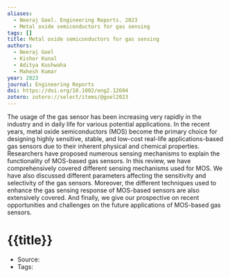 ```yaml
---
aliases:
  - Neeraj Goel. Engineering Reports. 2023
  - Metal oxide semiconductors for gas sensing
tags: []
title: Metal oxide semiconductors for gas sensing
authors:
  - Neeraj Goel
  - Kishor Kunal
  - Aditya Kushwaha
  - Mahesh Kumar
year: 2023
journal: Engineering Reports
doi: https://doi.org/10.1002/eng2.12604
zotero: zotero://select/items/@goel2023
---
```

<!-- START_ABSTRACT -->
The usage of the gas sensor has been increasing very rapidly in the industry and in daily life for various potential applications. In the recent years, metal oxide semiconductors (MOS) become the primary choice for designing highly sensitive, stable, and low-cost real-life applications-based gas sensors due to their inherent physical and chemical properties. Researchers have proposed numerous sensing mechanisms to explain the functionality of MOS-based gas sensors. In this review, we have comprehensively covered different sensing mechanisms used for MOS. We have also discussed different parameters affecting the sensitivity and selectivity of the gas sensors. Moreover, the different techniques used to enhance the gas sensing response of MOS-based sensors are also extensively covered. And finally, we give our prospective on recent opportunities and challenges on the future applications of MOS-based gas sensors.
<!-- END_ABSTRACT -->

<!-- START_TEMPLATE -->
# {{title}}

- Source:
- Tags: 
<!-- END_TEMPLATE -->